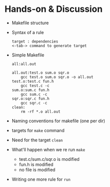 # Hands-on & Discussion
* Makefile structure
* Syntax of a rule
  ```
  target : dependencies
  <-tab-> command to generate target
  ```

* Simple Makefile
  ```
  all:all.out

  all.out:test.o sum.o sqr.o
      gcc test.o sum.o sqr.o -o all.out
  test.o:test.c fun.h
	  gcc test.c -c
  sum.o:sum.c fun.h
	  gcc sum.c -c
  sqr.o:sqr.c fun.h
	  gcc sqr.c -c
  clean:
	  rm -rf *.o all.out
  ```
* Naming conventions for makefile (one per dir)
* targets for `make` command
* Need for the target `clean`
* What'll happen when we re run `make`
  * test.c/sum.c/sqr.o is modified
  * fun.h is modified
  * no file is modified
* Writing one more rule for `run`
